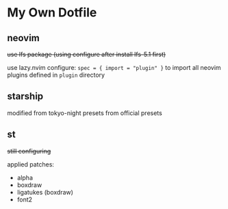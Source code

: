# My Own Dotfile

## neovim
~~use lfs package (using configure after install lfs-5.1 first)~~

use lazy.nvim configure: ``spec = { import = "plugin" }`` to import all neovim plugins defined in ``plugin`` directory

## starship
modified from tokyo-night presets from official presets

## st
~~still configuring~~

applied patches:
 - alpha
 - boxdraw
 - ligatukes (boxdraw)
 - font2
